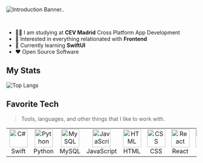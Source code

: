 <img src="https://s3-ap-southeast-2.amazonaws.com/ish-oncourse-scc/a8578396-462f-4f53-a11b-b5754ca8135e" alt="Introduction Banner.." style="text-align: center; margin-bottom: 30px;" />

-   :student: I am studying at **CEV Madrid** Cross Platform App Development
-   :monocle_face: Interested in everything relationated with **Frontend**
-   :seedling: Currently learning **SwiftUI**
-   :heart: Open Source Software

<h2 align="left" id="bluyin-tech">My Stats</h2>


![Top Langs](https://github-readme-stats.vercel.app/api/top-langs/?username=bluyin&layout=compact&theme=radical)

<h2 align="left" id="bluyin-tech">Favorite Tech</h2>

> Tools, languages, and other things that I like to work with.

<table>
  <tr>
    <td align="center" width="96">
      <a href="#bluyin-tech">
        <img src="https://developer.apple.com/swift/images/swift-og.png" width="48" height="48" alt="C#" />
      </a>
      <br>Swift
    </td>
    <td align="center" width="96">
      <a href="#bluyin-tech">
        <img src="https://upload.wikimedia.org/wikipedia/commons/thumb/c/c3/Python-logo-notext.svg/1869px-Python-logo-notext.svg.png" width="48" height="48" alt="Python" />
      </a>
      <br>Python
    </td>
    <td align="center" width="96">
      <a href="#bluyin-tech">
        <img src="https://www.freepnglogos.com/uploads/logo-mysql-png/logo-mysql-mysql-logo-png-images-are-download-crazypng-21.png" width="48" height="48" alt="MySQL" />
      </a>
      <br>MySQL
    </td>
    <td align="center" width="96">
      <a href="#bluyin-tech">
        <img src="https://upload.wikimedia.org/wikipedia/commons/thumb/9/99/Unofficial_JavaScript_logo_2.svg/1200px-Unofficial_JavaScript_logo_2.svg.png" width="48" height="48" alt="JavaScript" />
      </a>
      <br>JavaScript
    </td>
    <td align="center" width="96">
      <a href="#bluyin-tech">
        <img src="https://upload.wikimedia.org/wikipedia/commons/thumb/6/61/HTML5_logo_and_wordmark.svg/2048px-HTML5_logo_and_wordmark.svg.png" width="48" height="48" alt="HTML" />
      </a>
      <br>HTML
    </td>
    <td align="center" width="96">
      <a href="#bluyin-tech">
        <img src="https://upload.wikimedia.org/wikipedia/commons/thumb/d/d5/CSS3_logo_and_wordmark.svg/1452px-CSS3_logo_and_wordmark.svg.png" width="48" height="48" alt="CSS" />
      </a>
      <br>CSS
    </td>
    <td align="center" width="96">
      <a href="#bluyin-tech">
        <img src="https://upload.wikimedia.org/wikipedia/commons/thumb/a/a7/React-icon.svg/2300px-React-icon.svg.png" width="48" height="48" alt="React" />
      </a>
      <br>React
    </td>
     </td>
    <td align="center" width="96">
      <a href="#bluyin-tech">
        <img src="https://cdn-icons-png.flaticon.com/512/226/226777.png" width="48" height="48" alt="React" />
      </a>
      <br>Java
    </td>
    

